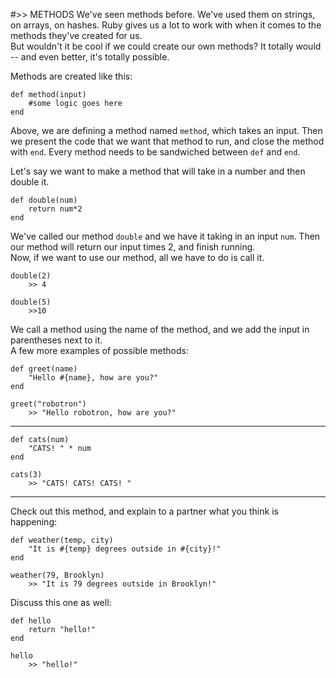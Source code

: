 #>> METHODS
We've seen methods before. We've used them on strings, on arrays, on hashes. Ruby gives us a lot to work with when it comes to the methods they've created for us.		
But wouldn't it be cool if we could create our own methods? It totally would -- and even better, it's totally possible.		

Methods are created like this:
	
	def method(input)
		#some logic goes here
	end

Above, we are defining a method named `method`, which takes an input. Then we present the code that we want that method to run, and close the method with `end`. Every method needs to be sandwiched between `def` and `end`. 

Let's say we want to make a method that will take in a number and then double it. 

	def double(num)
		return num*2
	end

We've called our method `double` and we have it taking in an input `num`. Then our method will return our input times 2, and finish running.		
Now, if we want to use our method, all we have to do is call it.

	double(2)
		>> 4
	
	double(5)
		>>10

We call a method using the name of the method, and we add the input in parentheses next to it.		
A few more examples of possible methods:

	def greet(name)
		"Hello #{name}, how are you?"
	end
	
	greet("robotron")
		>> "Hello robotron, how are you?"
	
-------
	def cats(num)
		"CATS! " * num
	end

	cats(3)
		>> "CATS! CATS! CATS! "

-------

Check out this method, and explain to a partner what you think is happening:

	def weather(temp, city)
		"It is #{temp} degrees outside in #{city}!"
	end
	
	weather(79, Brooklyn)
		>> "It is 79 degrees outside in Brooklyn!"


Discuss this one as well:

	def hello
		return "hello!"
	end
	
	hello
		>> "hello!"


		
